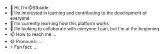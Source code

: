 - 👋 Hi, I’m @Sfblade
- 👀 I’m interested in learning and contributing to the development of everyone
- 🌱 I’m currently learning how this platform works
- 💞️ I’m looking to collaborate with everyone I can, but I'm at the beginning
- 📫 How to reach me ...
- 😄 Pronouns: ...
- ⚡ Fun fact: ...

<!---
Sfblade/Sfblade is a ✨ special ✨ repository because its `README.md` (this file) appears on your GitHub profile.
You can click the Preview link to take a look at your changes.
--->
